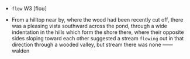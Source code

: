 - `flow` W3 [floʊ]



-  From a hilltop near by, where the wood had been recently cut off, there was a pleasing vista southward across the pond, through a wide indentation in the hills which form the shore there, where their opposite sides sloping toward each other suggested a stream `flowing` out in that direction through a wooded valley, but stream there was none —— walden